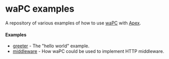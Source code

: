 # waPC examples

A repository of various examples of how to use [waPC](https://wapc.io) with [Apex](https://apexlang.io).

#### Examples

* [greeter](./greeter/) - The "hello world" example.
* [middleware](./middleware/) - How waPC could be used to implement HTTP middleware.

